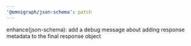 ```yaml
---
'@omnigraph/json-schema': patch
---
```


enhance(json-schema): add a debug message about adding response metadata to the final response object
